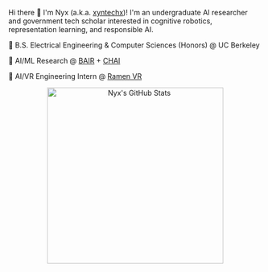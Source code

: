 Hi there 👋 I'm Nyx (a.k.a. [xyntechx](https://xyntechx.com))! I'm an undergraduate AI researcher and government tech scholar interested in cognitive robotics, representation learning, and responsible AI.

🐻 B.S. Electrical Engineering & Computer Sciences (Honors) @ UC Berkeley

🤖 AI/ML Research @ [BAIR](https://bair.berkeley.edu/) + [CHAI](https://humancompatible.ai/)

🍜 AI/VR Engineering Intern @ [Ramen VR](https://www.ramenvr.com)

<p align="center">
  <img src="https://github-readme-stats.vercel.app/api?username=xyntechx&theme=slateorange" alt="Nyx's GitHub Stats" width="350" />
</p>
